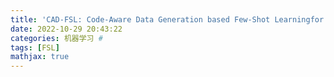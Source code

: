 ```yaml
---
title: 'CAD-FSL: Code-Aware Data Generation based Few-Shot Learningfor Efficient Malware Detection'
date: 2022-10-29 20:43:22
categories: 机器学习 #
tags: [FSL]
mathjax: true
---
```


